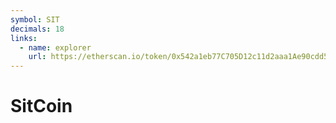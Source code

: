 ```yaml
---
symbol: SIT
decimals: 18
links:
  - name: explorer
    url: https://etherscan.io/token/0x542a1eb77C705D12c11d2aaa1Ae90cdd5e8103eC
---
```


# SitCoin
